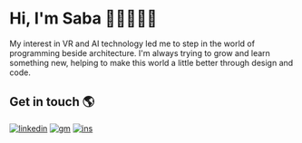 # Hi, I'm Saba 👋🏼👩🏻‍💻

My interest in VR and AI technology led me to step in the world of programming beside architecture.
I'm always trying to grow and learn something new, helping to make this world a little better through design and code.

## Get in touch 🌎

<a href="https://www.linkedin.com/in/sabazahediyeh/"><img src="https://i.ibb.co/ggn8ggt/linkedin.png" alt="linkedin" border="0"></a>
<a href="https://s.zhddesign@gmail.com/"><img src="https://i.ibb.co/drZdwXv/gm.png" alt="gm" border="0"></a>
<a href="https://instagram.com/saba.zahedieh/"><img src="https://i.ibb.co/sVS2Hw5/ins.png" alt="ins" border="0"></a>

